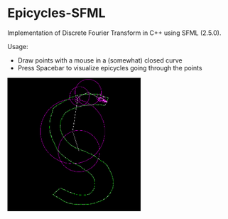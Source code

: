 # Epicycles-SFML

Implementation of Discrete Fourier Transform in C++ using SFML (2.5.0).

Usage:

- Draw points with a mouse in a (somewhat) closed curve
- Press Spacebar to visualize epicycles going through the points

<img src="example.png" width="300" height="300" />


